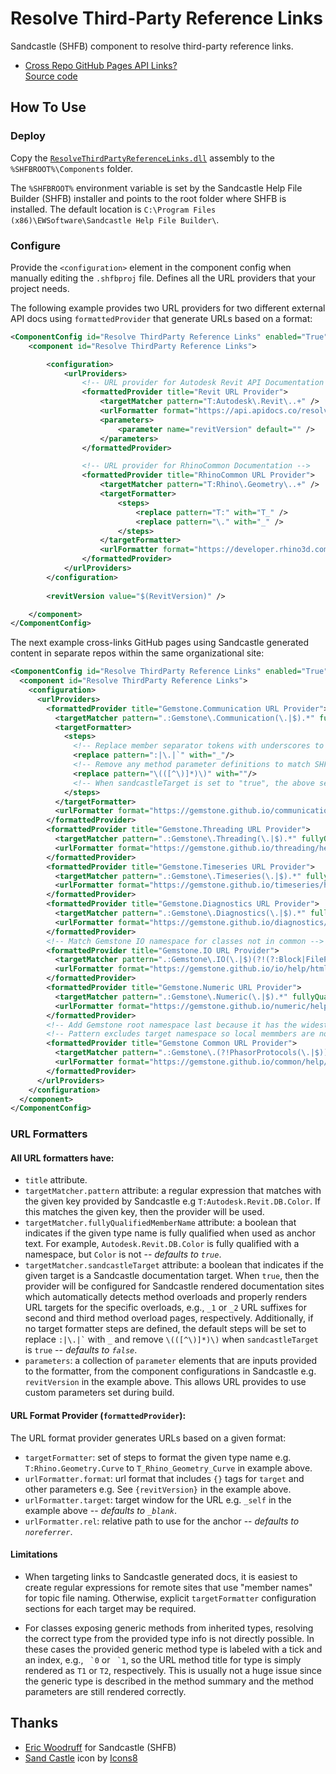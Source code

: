 # Resolve Third-Party Reference Links

Sandcastle (SHFB) component to resolve third-party reference links.

- [Cross Repo GitHub Pages API Links?](https://github.com/EWSoftware/SHFB/issues/998)\
[Source code](https://github.com/GridProtectionAlliance/ResolveThirdPartyReferenceLinks)

## How To Use

### Deploy

Copy the [`ResolveThirdPartyReferenceLinks.dll`](https://github.com/ritchiecarroll/ResolveThirdPartyReferenceLinks/releases) assembly to the `%SHFBROOT%\Components` folder.

The `%SHFBROOT%` environment variable is set by the Sandcastle Help File Builder (SHFB) installer and points to the root folder where SHFB is installed. The default location is `C:\Program Files (x86)\EWSoftware\Sandcastle Help File Builder\`.

### Configure

Provide the `<configuration>` element in the component config when manually editing the `.shfbproj` file. Defines  all the URL providers that your project needs.

The following example provides two URL providers for two different external API docs using `formattedProvider` that generate URLs based on a format:
```xml
<ComponentConfig id="Resolve ThirdParty Reference Links" enabled="True">
    <component id="Resolve ThirdParty Reference Links">

        <configuration>
            <urlProviders>
                <!-- URL provider for Autodesk Revit API Documentation -->
                <formattedProvider title="Revit URL Provider">
                    <targetMatcher pattern="T:Autodesk\.Revit\..+" />
                    <urlFormatter format="https://api.apidocs.co/resolve/revit/{revitVersion}/?asset_id={target}" />
                    <parameters>
                        <parameter name="revitVersion" default="" />
                    </parameters>
                </formattedProvider>

                <!-- URL provider for RhinoCommon Documentation -->
                <formattedProvider title="RhinoCommon URL Provider">
                    <targetMatcher pattern="T:Rhino\.Geometry\..+" />
                    <targetFormatter>
                        <steps>
                            <replace pattern="T:" with="T_" />
                            <replace pattern="\." with="_" />
                        </steps>
                    </targetFormatter>
                    <urlFormatter format="https://developer.rhino3d.com/api/RhinoCommon/html/{target}.htm" />
                </formattedProvider>
            </urlProviders>
        </configuration>
        
        <revitVersion value="$(RevitVersion)" />

    </component>
</ComponentConfig>
```

The next example cross-links GitHub pages using Sandcastle generated content in separate repos within the same organizational site:
```xml
<ComponentConfig id="Resolve ThirdParty Reference Links" enabled="True">
  <component id="Resolve ThirdParty Reference Links">
    <configuration>
      <urlProviders>
        <formattedProvider title="Gemstone.Communication URL Provider">
          <targetMatcher pattern=".:Gemstone\.Communication(\.|$).*" fullyQualifiedMemberName="false"/>
          <targetFormatter>
            <steps>
              <!-- Replace member separator tokens with underscores to match SHFB URL targets -->
              <replace pattern=":|\.|`" with="_"/>
              <!-- Remove any method parameter definitions to match SHFB URL targets -->
              <replace pattern="\(([^\)]*)\)" with=""/>
              <!-- When sandcastleTarget is set to "true", the above settings are the default -->
            </steps>
          </targetFormatter>
          <urlFormatter format="https://gemstone.github.io/communication/help/html/{target}.htm" target="_self"/>
        </formattedProvider>
        <formattedProvider title="Gemstone.Threading URL Provider">
          <targetMatcher pattern=".:Gemstone\.Threading(\.|$).*" fullyQualifiedMemberName="false" sandcastleTarget="true"/>
          <urlFormatter format="https://gemstone.github.io/threading/help/html/{target}.htm" target="_self"/>
        </formattedProvider>
        <formattedProvider title="Gemstone.Timeseries URL Provider">
          <targetMatcher pattern=".:Gemstone\.Timeseries(\.|$).*" fullyQualifiedMemberName="false" sandcastleTarget="true"/>
          <urlFormatter format="https://gemstone.github.io/timeseries/help/html/{target}.htm" target="_self"/>
        </formattedProvider>
        <formattedProvider title="Gemstone.Diagnostics URL Provider">
          <targetMatcher pattern=".:Gemstone\.Diagnostics(\.|$).*" fullyQualifiedMemberName="false" sandcastleTarget="true"/>
          <urlFormatter format="https://gemstone.github.io/diagnostics/help/html/{target}.htm" target="_self"/>
        </formattedProvider>
        <!-- Match Gemstone IO namespace for classes not in common -->
        <formattedProvider title="Gemstone.IO URL Provider">
          <targetMatcher pattern=".:Gemstone\.IO(\.|$)(?!(?:Block|FilePath|Parsing\.I?Binary|Parsing\.Boolean|Parsing\.ISupportBinary|Parsing\.StringParser)).*" fullyQualifiedMemberName="false" sandcastleTarget="true"/>
          <urlFormatter format="https://gemstone.github.io/io/help/html/{target}.htm" target="_self"/>
        </formattedProvider>
        <formattedProvider title="Gemstone.Numeric URL Provider">
          <targetMatcher pattern=".:Gemstone\.Numeric(\.|$).*" fullyQualifiedMemberName="false" sandcastleTarget="true"/>
          <urlFormatter format="https://gemstone.github.io/numeric/help/html/{target}.htm" target="_self"/>
        </formattedProvider>
        <!-- Add Gemstone root namespace last because it has the widest match criteria -->
        <!-- Pattern excludes target namespace so local memmbers are not redirected to common -->
        <formattedProvider title="Gemstone Common URL Provider">
          <targetMatcher pattern=".:Gemstone\.(?!PhasorProtocols(\.|$)).*" fullyQualifiedMemberName="false" sandcastleTarget="true"/>
          <urlFormatter format="https://gemstone.github.io/common/help/html/{target}.htm" target="_self"/>
        </formattedProvider>
      </urlProviders>
    </configuration>
  </component>
</ComponentConfig>
```

### URL Formatters

#### All URL formatters have:

* `title` attribute.
* `targetMatcher.pattern` attribute: a regular expression that matches with the given key provided by Sandcastle e.g `T:Autodesk.Revit.DB.Color`. If this matches the given key, then the provider will be used.
* `targetMatcher.fullyQualifiedMemberName` attribute: a boolean that indicates if the given type name is fully qualified when used as anchor text. For example, `Autodesk.Revit.DB.Color` is fully qualified with a namespace, but `Color` is not -- _defaults to `true`_.
* `targetMatcher.sandcastleTarget` attribute: a boolean that indicates if the given target is a Sandcastle documentation target. When `true`, then the provider will be configured for Sandcastle rendered documentation sites which automatically detects method overloads and properly renders URL targets for the specific overloads, e.g., `_1` or `_2` URL suffixes for second and third method overload pages, respectively. Additionally, if no target formatter steps are defined, the default steps will be set to replace `` :|\.|` `` with `_` and remove `\(([^\)]*)\)` when `sandcastleTarget` is `true` -- _defaults to `false`_.
* `parameters`: a collection of `parameter` elements that are inputs provided to the formatter, from the component configurations in Sandcastle e.g. `revitVersion` in the example above. This allows URL provides to use custom parameters set during build.


#### URL Format Provider (`formattedProvider`):

The URL format provider generates URLs based on a given format:

* `targetFormatter`: set of steps to format the given type name e.g. `T:Rhino.Geometry.Curve` to `T_Rhino_Geometry_Curve` in example above.
* `urlFormatter.format`: url format that includes `{}` tags for `target` and other parameters e.g. See `{revitVersion}` in the example above.
* `urlFormatter.target`: target window for the URL e.g. `_self` in the example above -- _defaults to `_blank`_.
* `urlFormatter.rel`: relative path to use for the anchor -- _defaults to `noreferrer`_.

 #### Limitations

* When targeting links to Sandcastle generated docs, it is easiest to create regular expressions for remote sites that use "member names" for topic file naming. Otherwise, explicit `targetFormatter` configuration sections for each target may be required.

* For classes exposing generic methods from inherited types, resolving the correct type from the provided type info is not directly possible. In these cases the provided generic method type is labeled with a tick and an index, e.g., `` `0`` or `` `1``, so the URL method title for type is simply rendered as `T1` or `T2`, respectively. This is usually not a huge issue since the generic type is described in the method summary and the method parameters are still rendered correctly.

## Thanks

- [Eric Woodruff](https://github.com/EWSoftware/SHFB) for Sandcastle (SHFB)
- [Sand Castle](https://icons8.com/icon/Y8hpNo5KuUdv/sand-castle) icon by [Icons8](https://icons8.com)
